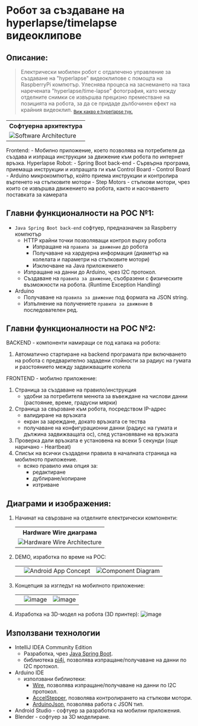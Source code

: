 # Робот за създаване на hyperlapse/timelapse видеоклипове

## Описание:
> Електрически мобилен робот с отдалечено управление за създаване на "hyperlapse" видеоклипове с помощта на RaspberryPi компютър. Улеснява процеса на заснемането на така наречената "hyperlapse/time-lapse" фотография, като между отделните снимки се извършва прецизно преместване на позицията на робота, за да се придаде дълбочинен ефект на крайния видеоклип.
<sub>[Виж какво е hyperlapse тук.](https://youtu.be/y_4p6_KsqoE)</sub>

<table>
      <tr>
        <th>Софтуерна архитектура</th>
      </tr>
      <tr>
        <td>
          <img alt="Software Architecture" src="https://user-images.githubusercontent.com/61236255/214010093-9ca15fc7-d8e1-471a-8f83-3d7fa9c7d574.png">
        </td>
      </tr>
    </table>
Frontend:
   - Мобилно приложение, което позволява на потребителя да създава и изпраща инструкции за движение към робота по интернет връзка.
Hyperlapse Robot:
   - Spring Boot back-end - Сървърна програма, приемаща инструкции и изпращата ги към Control Board
   - Control Board - Arduino микрокомпютър, който приема инструкции и контролира въртенето на стъпковите мотори
   - Step Motors - стъпкови мотори, чрез които се извършва движението на робота, както и насочването поставката за камерата

    


## Главни функционалности на POC №1:

- `Java Spring Boot back-end` софтуер, предназначен за Raspberry компютър
  - HTTP крайни точки позволяващи контрол върху робота
    - Изпращане на `правила за движение` до робота
    - Получаване на хардуерна информация (диаметър на колелата и параметри на стъпковите мотори)
    - Изключване на Java приложението
  - Изпращане на данни до Arduino, чрез I2C протокол.
  - Създаване на `правила за движение`, съобразени с физическите възможности на робота. (Runtime Exception Handling)
- Arduino
  - Получаване на `правила за движение` под формата на JSON string.
  - Изпълнение на получениете `правила за движение` в последователен ред.

## Главни функционалности на POC №2:
BACKEND - компоненти намиращи се под капака на робота:
1. Автоматично стартиране на backend програмата при включването на робота с предварително зададени стойности за радиус на гумата и разстоянието между задвижващите колела

FRONTEND - мобилно приложение:
1. Страница за създаване на правило/инструкция
    - удобни за потребителя менюта за въвеждане на числови данни (растояние, време, градусни мярки)
2. Страница за свързване към робота, посредством IP-адрес
   - валидиране на връзката
   - екран за зареждане, докато връзката се тества
   - получаване на конфигурационни данни (радиус на гумата и дължина задвижващата ос), след установяване на връзката
3. Проверка дали връзката е установена на всеки 5 секунди (още наричано - Heartbeat)
4. Списък на всички създадени правила в началната страница на мобилното приложение.
   - всяко правило има опция за:
     - редактиране
     - дублиране/копиране
     - изтриване

## Диаграми и изображения:
1. Начинат на свързване на отделните електрически компоненти:
    <table>
      <tr>
        <th>Hardware Wire диаграма</th>
      </tr>
      <tr>
        <td>
          <img alt="Hardware Wire Architecture" src="https://user-images.githubusercontent.com/61236255/205662820-f8bea474-e4ec-4c0f-8cb2-7d6e48166b0e.png">
        </td>
      </tr>
    </table>

2. DEMO, изработка по време на POC:
    <table>
          <th>
            <td>
                <img alt="Android App Concept" src="https://user-images.githubusercontent.com/61236255/205867218-a4a9945c-3b5f-4544-ac0c-73f1c9a0384a.jpg">
            </td>
            <td>
                <img alt="Component Diagram" src="https://user-images.githubusercontent.com/61236255/205867284-47fdb931-df37-4cae-8039-24e42011bc98.jpg">
            </td>
          </th>
    </table>

3. Концепция за изгледът на мобилното приложение:
      <table>
          <th>
            <td>
                <img alt="image" src="https://user-images.githubusercontent.com/61236255/205665030-26153516-7c7a-4e35-860b-e8bee4cdbec9.png">
            </td>
            <td>
                <img alt="image" src="https://user-images.githubusercontent.com/61236255/205666403-f396560f-9822-4ea2-a923-83595a230cb3.png">
            </td>
          </th>
      </table>


4. Изработка на 3D-модел на робота (3D принтер):
   ![image](https://user-images.githubusercontent.com/61236255/205667209-8b177f33-c008-4231-b9d3-cafc775e5091.png)
   
## Използвани технологии
- IntelliJ IDEA Community Edition
  - Разработка, чрез [Java Spring Boot](https://spring.io/projects/spring-boot).
  - библиотека [pi4j](https://mvnrepository.com/artifact/com.pi4j/pi4j-core), позволява изпращане/получаване на данни по I2C протокол.
- Arduino IDE
  - използвани библиотеки:
    - [Wire](https://www.arduino.cc/reference/en/language/functions/communication/wire/), позволява изпращане/получаване на данни по I2C протокол.
    - [AccelStepper](https://www.airspayce.com/mikem/arduino/AccelStepper/), позволява контролирането на стъпкови мотори.
    - [ArduinoJson](https://arduinojson.org/), позволява работа с JSON тип.
- Android Studio - софтуер за разработка на мобилни приложения. 
- Blender - софтуер за 3D моделиране.




